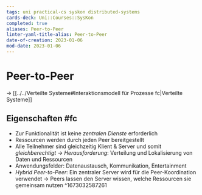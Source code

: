 ```yaml
---
tags: uni practical-cs syskon distributed-systems
cards-deck: Uni::Courses::SysKon
completed: true
aliases: Peer-to-Peer
linter-yaml-title-alias: Peer-to-Peer
date-of-creation: 2023-01-06
mod-date: 2023-01-06
---
```


# Peer-to-Peer
→ [[../../Verteilte Systeme#Interaktionsmodell für Prozesse fc|Verteilte Systeme]]

## Eigenschaften #fc
- Zur Funktionalität ist keine *zentralen Dienste* erforderlich
- Ressourcen werden durch jeden Peer bereitgestellt
- Alle Teilnehmer sind gleichzeitig Klient & Server und somit *gleichberechtigt*
	→ *Herausforderung*: Verteilung und Lokalisierung von Daten und Ressourcen
- Anwendungsfelder: Datenaustausch, Kommunikation, Entertainment
- *Hybrid Peer-to-Peer*: Ein zentraler Server wird für die Peer-Koordination verwendet
	→ Peers lassen den Server wissen, welche Ressourcen sie gemeinsam nutzen
^1673032587261
